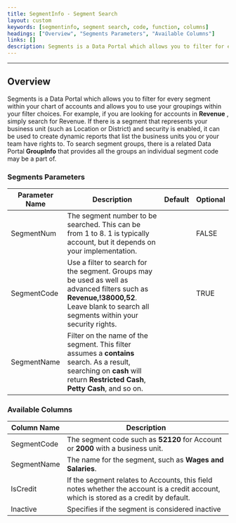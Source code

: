 ```yaml
---
title: SegmentInfo - Segment Search
layout: custom
keywords: [segmentinfo, segment search, code, function, columns]
headings: ["Overview", "Segments Parameters", "Available Columns"]
links: []
description: Segments is a Data Portal which allows you to filter for every segment within your chart of accounts and allows you to use your groupings within your filter choices. 
---
```

* * *

##  Overview

Segments is a Data Portal which allows you to filter for every segment within your chart of accounts and allows you to use your groupings within your filter choices. For example, if you are looking for accounts in **Revenue** , simply search for Revenue. If there is a segment that represents your business unit (such as Location or District) and security is enabled, it can be used to create dynamic reports that list the business units you or your team have rights to. 
To search segment groups, there is a related Data Portal **GroupInfo** that provides all the groups an individual segment code may be a part of. 

###  Segments Parameters

| Parameter Name | Description | Default | Optional |
| --- | --- | --- | --- |
| SegmentNum | The segment number to be searched. This can be from 1 to 8. 1 is typically account, but it depends on your implementation. | | FALSE |
| SegmentCode | Use a filter to search for the segment. Groups may be used as well as advanced filters such as **Revenue,!38000,52**. Leave blank to search all segments within your security rights. | | TRUE |
| SegmentName | Filter on the name of the segment. This filter assumes a **contains** search. As a result, searching on **cash** will return **Restricted Cash**, **Petty Cash**, and so on. | 

### Available Columns

| Column Name | Description |
|-----|-----|
| SegmentCode | The segment code such as **52120** for Account or **2000** with a business unit. |
| SegmentName | The name for the segment, such as **Wages and Salaries**. |
| IsCredit | If the segment relates to Accounts, this field notes whether the account is a credit account, which is stored as a credit by default. |
| Inactive | Specifies if the segment is considered inactive |